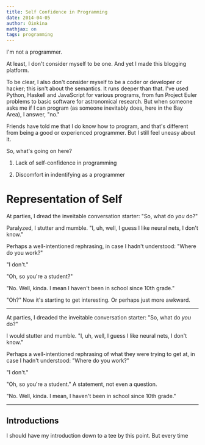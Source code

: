 ```yaml
---
title: Self Confidence in Programming
date: 2014-04-05
author: Oinkina
mathjax: on
tags: programming
---
```


I'm not a programmer.

At least, I don't consider myself to be one. And yet I made this blogging platform. 

To be clear, I also don't consider myself to be a coder or developer or hacker; this isn't about the semantics. It runs deeper than that. I've used Python, Haskell and JavaScript for various programs, from fun Project Euler problems to basic software for astronomical research. But when someone asks me if I can program (as someone inevitably does, here in the Bay Area), I answer, "no." 

Friends have told me that I do know how to program, and that's different from being a good or experienced programmer. But I still feel uneasy about it. 

So, what's going on here?

1) Lack of self-confidence in programming

2) Discomfort in indentifying as a programmer




Representation of Self
=======================

At parties, I dread the inveitable conversation starter: "So, what do _you_ do?" 

Paralyzed, I stutter and mumble. "I, uh, well, I guess I like neural nets, I don't know."

Perhaps a well-intentioned rephrasing, in case I hadn't understood: "Where do you work?" 

"I don't."

"Oh, so you're a student?"

"No. Well, kinda. I mean I haven't been in school since 10th grade."

"Oh?" Now it's starting to get interesting. Or perhaps just more awkward.



---


At parties, I dreaded the inveitable conversation starter: "So, what do *you* do?" 

I would stutter and mumble. "I, uh, well, I guess I like neural nets, I don't know."

Perhaps a well-intentioned rephrasing of what they were trying to get at, in case I hadn't understood: "Where do you work?" 

"I don't."

"Oh, so you're a student." A statement, not even a question.

"No. Well, kinda. I mean, I haven't been in school since 10th grade."

---


Introductions
--------------
I should have my introduction down to a tee by this point. But every time 

